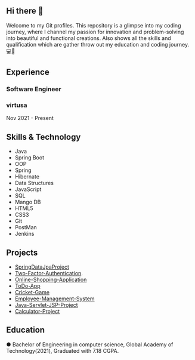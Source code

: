 ## Hi there 👋
Welcome to my Git profiles. This repository is a glimpse into my coding journey, where I channel my passion for innovation and problem-solving into beautiful and functional creations.
Also shows all the skills and qualification which are gather throw out my education and coding journey.💻🔮
## Experience
### Software Engineer 
### virtusa   
Nov 2021 - Present
## Skills & Technology
- Java
- Spring Boot
- OOP
- Spring
- Hibernate
- Data Structures
- JavaScript
- SQL
- Mango DB
- HTML5
- CSS3
- Git
- PostMan
- Jenkins

## Projects
- [SpringDataJpaProject](https://github.com/sachinkt2309/SpringDataJpaProject)
- [Two-Factor-Authentication](https://github.com/sachinkt2309/Two-Factor-Authentication).
- [Online-Shopping-Application](https://github.com/sachinkt2309/Myntra-Clone-Application)
- [ToDo-App](https://github.com/sachinkt2309/ToDo-App)
- [Cricket-Game](https://github.com/sachinkt2309/Cricket-Game-Project)
- [Employee-Management-System](https://github.com/sachinkt2309/Employee-Management-System)
- [Java-Servlet-JSP-Project](https://github.com/sachinkt2309/Java-Servlet-JSP-Project)
- [Calculator-Project](https://github.com/sachinkt2309/Calculator-Project)


## Education
●	Bachelor of Engineering in computer science, Global Academy of Technology(2021), 
  Graduated with 7.18 CGPA.


